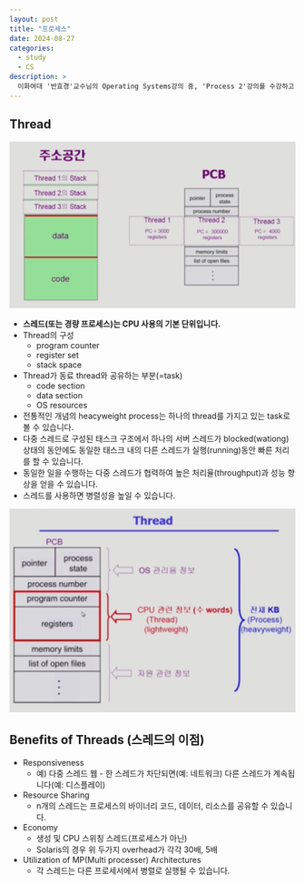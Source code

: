 ```yaml
---
layout: post
title: "프로세스"
date: 2024-08-27
categories:
  - study
  - CS
description: >
  이화여대 '반효경'교수님의 Operating Systems강의 중, 'Process 2'강의를 수강하고 학습합니다.
---
```


## Thread

<img src='/assets/img/공부/CS/process2-1.png' alt='thread' />

- **스레드(또는 경량 프로세스)는 CPU 사용의 기본 단위입니다.**
- Thread의 구성
  - program counter
  - register set
  - stack space
- Thread가 동료 thread와 공유하는 부분(=task)
  - code section
  - data section
  - OS resources
- 전통적인 개념의 heacyweight process는 하나의 thread를 가지고 있는 task로 볼 수 있습니다.
- 다중 스레드로 구성된 태스크 구조에서 하나의 서버 스레드가 blocked(wationg) 상태의 동안에도 동일한 태스크 내의 다른 스레드가 실행(running)동안 빠른 처리를 할 수 있습니다.
- 동일한 일을 수행하는 다중 스레드가 협력하여 높은 처리율(throughput)과 성능 향상을 얻을 수 있습니다.
- 스레드를 사용하면 병렬성을 높일 수 있습니다.

<img src='/assets/img/공부/CS/process2-2.png' alt='thread' />

## Benefits of Threads (스레드의 이점)

- Responsiveness
  - 예) 다중 스레드 웹 - 한 스레드가 차단되면(예: 네트워크) 다른 스레드가 계속됩니다(예: 디스플레이)
- Resource Sharing
  - n개의 스레드는 프로세스의 바이너리 코드, 데이터, 리소스를 공유할 수 있습니다.
- Economy
  - 생성 및 CPU 스위칭 스레드(프로세스가 아닌)
  - Solaris의 경우 위 두가지 overhead가 각각 30배, 5배
- Utilization of MP(Multi processer) Architectures
  - 각 스레드는 다른 프로세서에서 병렬로 실행될 수 있습니다.
